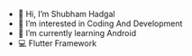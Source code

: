 - 👋 Hi, I’m Shubham Hadgal
- 👀 I’m interested in Coding And Development
- 🌱 I’m currently learning Android
- 💻 Flutter Framework 
<!---
Shubham-Hadgal/Shubham-Hadgal is a ✨ special ✨ repository because its `README.md` (this file) appears on your GitHub profile.
You can click the Preview link to take a look at your changes.
--->
